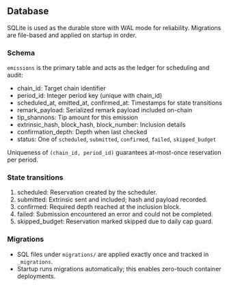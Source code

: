 ## Database

SQLite is used as the durable store with WAL mode for reliability. Migrations are file-based and applied on startup in order.

### Schema

`emissions` is the primary table and acts as the ledger for scheduling and audit:

- chain_id: Target chain identifier
- period_id: Integer period key (unique with chain_id)
- scheduled_at, emitted_at, confirmed_at: Timestamps for state transitions
- remark_payload: Serialized remark payload included on-chain
- tip_shannons: Tip amount for this emission
- extrinsic_hash, block_hash, block_number: Inclusion details
- confirmation_depth: Depth when last checked
- status: One of `scheduled`, `submitted`, `confirmed`, `failed`, `skipped_budget`

Uniqueness of `(chain_id, period_id)` guarantees at-most-once reservation per period.

### State transitions

1. scheduled: Reservation created by the scheduler.
2. submitted: Extrinsic sent and included; hash and payload recorded.
3. confirmed: Required depth reached at the inclusion block.
4. failed: Submission encountered an error and could not be completed.
5. skipped_budget: Reservation marked skipped due to daily cap guard.

### Migrations

- SQL files under `migrations/` are applied exactly once and tracked in `_migrations`.
- Startup runs migrations automatically; this enables zero-touch container deployments.
